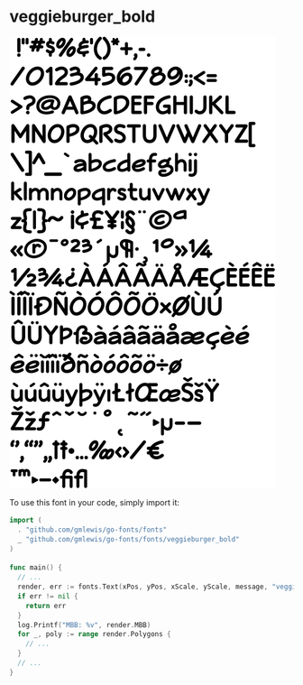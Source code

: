 # veggieburger_bold

![veggieburger_bold](veggieburger_bold.png)

To use this font in your code, simply import it:

```go
import (
  . "github.com/gmlewis/go-fonts/fonts"
  _ "github.com/gmlewis/go-fonts/fonts/veggieburger_bold"
)

func main() {
  // ...
  render, err := fonts.Text(xPos, yPos, xScale, yScale, message, "veggieburger_bold", Center)
  if err != nil {
    return err
  }
  log.Printf("MBB: %v", render.MBB)
  for _, poly := range render.Polygons {
    // ...
  }
  // ...
}
```

